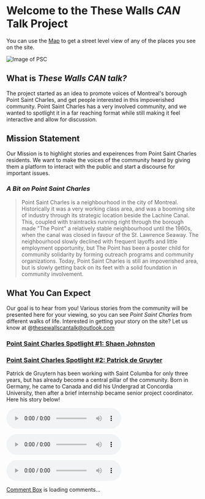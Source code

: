 # Welcome to the These Walls *CAN* Talk Project

You can use the [Map](https://www.google.ca/maps/place/Pointe-Saint-Charles,+Montreal,+QC/@45.4802419,-73.5639897,15.25z/data=!4m13!1m7!3m6!1s0x4cc91a80e020ab4d:0x2372fdb8bb578dc4!2sPointe-Saint-Charles,+Montreal,+QC!3b1!8m2!3d45.4802728!4d-73.55874!3m4!1s0x4cc91a80e020ab4d:0x2372fdb8bb578dc4!8m2!3d45.4802728!4d-73.55874) to get a street level view of any of the places you see on the site.


![Image of PSC](http://archive.lapointelibertaire.org/files/images/CartePteSt-CharlesSmall.preview.jpg)

## What is _These Walls CAN talk?_

The project started as an idea to promote voices of Montreal's borough Point Saint Charles, and get people interested in this impoverished community. Point Saint Charles has a very involved community, and we wanted to spotlight it in a far reaching format while still making it feel interactive and allow for discussion.

## Mission Statement

Our Mission is to highlight stories and expeirences from Point Saint Charles residents. We want to make the voices of the community heard by giving them a platform to interact with the public and start a discourse for important issues.


### _A Bit on Point Saint Charles_

> Point Saint Charles is a neighbourhood in the city of Montreal. Historically it was a very working class area, and was a booming site of industry through its strategic location beside the Lachine Canal. This, coupled with traintracks running right through the borough made "The Point" a relatively stable neighbourhood until the 1960s, when the canal was closed in favour of the St. Lawrence Seaway. The neighbourhood slowly declined with frequent layoffs and little employment opportunity, but The Point has been a poster child for community solidarity by forming outreach programs and community organizations. Today, Point Saint Charles is still an impoverished area, but is slowly getting back on its feet with a solid foundation in community involvement.



## What You Can Expect

Our goal is to hear from you! Various stories from the community will be presented here for your viewing, so you can see _Point Saint Charles_ from different walks of life. Interested in getting your story on the site? Let us know at @thesewallscantalk@outlook.com

### [Point Saint Charles Spotlight #1: Shaen Johnston](./Spotlight1)


### [Point Saint Charles Spotlight #2: Patrick de Gruyter](./Spotlight2)

Patrick de Gruytern has been working with Saint Columba for only three years, but has already become a central pillar of the community. Born in Germany, he came to Canada and did his Undergrad at Concordia University, then after a brief internship became senior project coordinator. Here his story below!

<audio src="Interview Patrick1of3.mp3" controls preload></audio>

<audio src="Interview Patrick2of3.mp3" controls preload></audio>

<audio src="Interview Patrick3of3.mp3" controls preload></audio>

<!-- begin wwww.htmlcommentbox.com -->
 <div id="HCB_comment_box"><a href="http://www.htmlcommentbox.com">Comment Box</a> is loading comments...</div>
 <link rel="stylesheet" type="text/css" href="//www.htmlcommentbox.com/static/skins/bootstrap/twitter-bootstrap.css?v=0" />
 <script type="text/javascript" id="hcb"> /*<!--*/ if(!window.hcb_user){hcb_user={};} (function(){var s=document.createElement("script"), l=hcb_user.PAGE || (""+window.location).replace(/'/g,"%27"), h="//www.htmlcommentbox.com";s.setAttribute("type","text/javascript");s.setAttribute("src", h+"/jread?page="+encodeURIComponent(l).replace("+","%2B")+"&mod=%241%24wq1rdBcg%24fh%2FXW1SDc.qMjVZ6zZtgb0"+"&opts=16862&num=10&ts=1523414394268");if (typeof s!="undefined") document.getElementsByTagName("head")[0].appendChild(s);})(); /*-->*/ </script>
<!-- end www.htmlcommentbox.com -->



